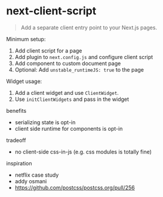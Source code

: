 # next-client-script

> Add a separate client entry point to your Next.js pages.

Minimum setup:

1. Add client script for a page
2. Add plugin to `next.config.js` and configure client script
3. Add component to custom document page
4. Optional: Add `unstable_runtimeJS: true` to the page

Widget usage:

1. Add a client widget and use `ClientWidget`.
2. Use `initClientWidgets` and pass in the widget

benefits
 - serializing state is opt-in
 - client side runtime for components is opt-in

 tradeoff
 - no client-side css-in-js (e.g. css modules is totally fine)

inspiration
 - netflix case study
 - addy osmani
 - https://github.com/postcss/postcss.org/pull/256